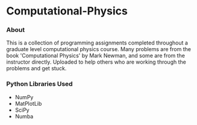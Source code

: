 # Computational-Physics

### About

This is a collection of programming assignments completed throughout 
a graduate level computational physics course. Many problems are from 
the book 'Computational Physics' by Mark Newman, and some are from 
the instructor directly. Uploaded to help others who are working through
the problems and get stuck.

### Python Libraries Used

* NumPy
* MatPlotLib
* SciPy
* Numba
